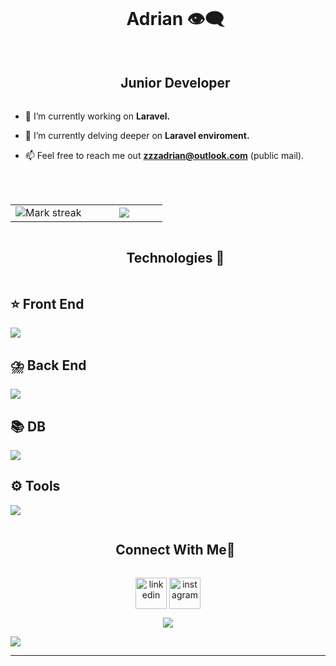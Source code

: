 


<!--h1 without bottaom border-->
<div id="user-content-toc">
  <ul align="center">
    <summary><h1 style="display: inline-block">Adrian 👁️‍🗨️ </h1></summary>
  </ul>
</div>
<div id="user-content-toc">
  <ul align="center">
    <summary><h2 style="display: inline-block">Junior Developer</h2></summary>
  </ul>
</div>



<!--Intro starta-->
- 🔭 I’m currently working on **Laravel.**

- 🌱 I’m currently delving deeper on **Laravel enviroment.**

- 📫 Feel free to reach me out **zzzadrian@outlook.com** (public mail).

<!--Intro end-->

<br>
<br>

<!--- stats & Trophy (start) -->
<p align="center">
  <!--- stats (start) -->
<table align="center">
<tr border="none">
<td width="50%" align="center">
  
 

  <img  title="🔥 Get streak stats for your profile at git.io/streak-stats" alt="Mark streak" src="https://streak-stats.demolab.com?user=K1ng0hat" /> 
</td>

<td width="50%" align="center">

  <img  align="center"  src="https://github-readme-stats.anuraghazra1.vercel.app/api/top-langs/?username=K1ng0hat&theme=dark&hide_border=false&no-bg=true&no-frame=true&langs_count=10"/>
  
  </td>
</tr>
</table>
<!--- stats (end) -->

<!--- trophy (start) -->

<!--- trophy (start) -->


</p>        
<!--- stats (end) -->


<!--h1 without bottom border-->
<div id="user-content-toc">
  <ul align="center">
    <summary><h2 style="display: inline-block">Technologies 🧢 </h2></summary>
  </ul>
</div>

<!--front-->
<p align="center">
  <h2>⭐ Front End</h2>
  <a href="https://skillicons.dev">
    <img src="https://skillicons.dev/icons?i=css,html,js,flutter&perline=14" />
  </a>

  <h2>⛈️ Back End</h2>
  <a href="https://skillicons.dev">
    <img src="https://skillicons.dev/icons?i=php,laravel,cs,dart&perline=14" />
  </a>

  <h2>📚 DB</h2>
  <a href="https://skillicons.dev">
    <img src="https://skillicons.dev/icons?i=mysql,sqlite,postgres,docker&perline=14" />
  </a>

  <h2>⚙️ Tools</h2>
  <a href="https://skillicons.dev">
    <img src="https://skillicons.dev/icons?i=git,github,vscode,androidstudio,npm&perline=14" />
  </a>
</p>

<!-- Connect with me -->
<!--h2 without bottom border-->
<div id="user-content-toc">
  <ul align="center">
    <summary><h2 style="display: inline-block">Connect With Me🤝</h2></summary>
  </ul>
</div>

<!--icons and links-->
<p align="center">
<a href="https://co.linkedin.com/in/adrian-molano-6a873a30a?trk=people-guest_people_search-card/" target="blank"><img align="center" src="https://user-images.githubusercontent.com/88904952/234979284-68c11d7f-1acc-4f0c-ac78-044e1037d7b0.png" alt="linkedin" height="50" width="50" /></a>
<a href="https://www.instagram.com/akadrian._/" target="blank"><img align="center" src="https://user-images.githubusercontent.com/88904952/234981169-2dd1e58f-4b7e-468c-8213-034ba62156c3.png" alt="instagram" height="50" width="50" /></a>

  
</p>


<!--profile visit count-->
<div align="center">
  
[![](https://visitcount.itsvg.in/api?id=K1ng0hat&icon=3&color=6)](https://visitcount.itsvg.in)
  
</div>


<!--horizontal divider(gradiant)-->
<img src="https://user-images.githubusercontent.com/73097560/115834477-dbab4500-a447-11eb-908a-139a6edaec5c.gif">

----------------------------------------------------------------------

